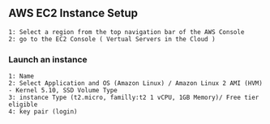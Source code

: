 ## AWS EC2 Instance Setup

    1: Select a region from the top navigation bar of the AWS Console
    2: go to the EC2 Console ( Vertual Servers in the Cloud )
### Launch an instance 
    1: Name
    2: Select Application and OS (Amazon Linux) / Amazon Linux 2 AMI (HVM) - Kernel 5.10, SSD Volume Type
    3: instance Type (t2.micro, familly:t2 1 vCPU, 1GB Memory)/ Free tier eligible
    4: key pair (login)